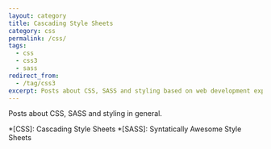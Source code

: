 ```yaml
---
layout: category
title: Cascading Style Sheets
category: css
permalink: /css/
tags:
  - css
  - css3
  - sass
redirect_from:
  - /tag/css3
excerpt: Posts about CSS, SASS and styling based on web development experience
---
```

Posts about CSS, SASS and styling in general.

*[CSS]: Cascading Style Sheets
*[SASS]: Syntatically Awesome Style Sheets
